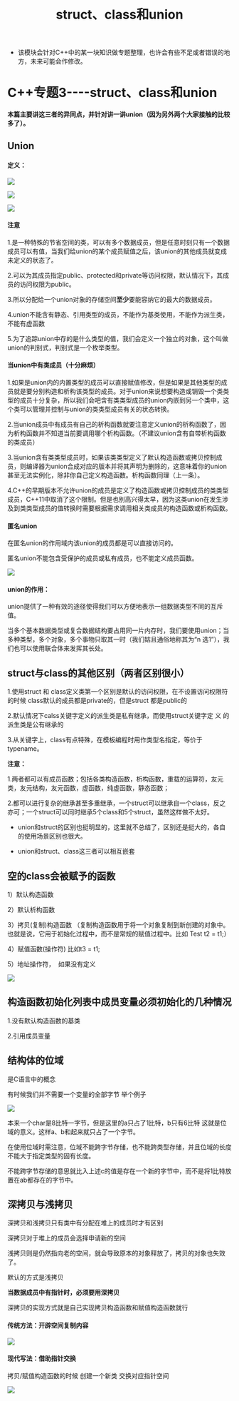 ﻿---
layout: post
title:  "struct、class和union"
data: 星期日, 16. 二月 2020 03:04下午 
categories: C++
tags: 专题
---
* 该模块会针对C++中的某一块知识做专题整理，也许会有些不足或者错误的地方，未来可能会作修改。

# C++专题3----struct、class和union

#### 本篇主要讲这三者的异同点，并针对讲一讲union（因为另外两个大家接触的比较多了）。


## Union

#### 定义： 

![](https://github.com/LLLibra/LLLibra.github.io/raw/master/_posts/imgs/20200216-160016.png)

![](https://github.com/LLLibra/LLLibra.github.io/raw/master/_posts/imgs/20200216-160054.png)

![](https://github.com/LLLibra/LLLibra.github.io/raw/master/_posts/imgs/20200216-160105.png)

#### 注意

1.是一种特殊的节省空间的类，可以有多个数据成员，但是任意时刻只有一个数据成员可以有值，当我们给union的某个成员赋值之后，该union的其他成员就变成未定义的状态了。

2.可以为其成员指定public、protected和private等访问权限，默认情况下，其成员的访问权限为public。

3.所以分配给一个union对象的存储空间**至少**要能容纳它的最大的数据成员。

4.union不能含有静态、引用类型的成员，不能作为基类使用，不能作为派生类，不能有虚函数

5.为了追踪union中存的是什么类型的值，我们会定义一个独立的对象，这个叫做union的判别式，判别式是一个枚举类型。

#### 当union中有类成员（十分麻烦）
1.如果是union内的内置类型的成员可以直接赋值修改，但是如果是其他类型的成员就是要分别构造和析构该类型的成员。对于union来说想要构造或销毁一个类类型的成员十分复杂，所以我们会吧含有类类型成员的union内嵌到另一个类中，这个类可以管理并控制与union的类类型成员有关的状态转换。

2.当union成员中有成员有自己的析构函数就要注意定义union的析构函数了，因为析构函数并不知道当前要调用哪个析构函数。（不建议union含有自带析构函数的类成员）

3.当union含有类类型成员时，如果该类类型定义了默认构造函数或拷贝控制成员，则编译器为union合成对应的版本并将其声明为删除的，这意味着你的union甚至无法实例化，除非你自己定义构造函数。析构函数同理（上一条）。

4.C++的早期版本不允许union的成员是定义了构造函数或拷贝控制成员的类类型成员，C++11中取消了这个限制。但是也别高兴得太早，因为这类union在发生涉及到类类型成员的值转换时需要根据需求调用相关类成员的构造函数或析构函数。

#### 匿名union
在匿名union的作用域内该union的成员都是可以直接访问的。

匿名union不能包含受保护的成员或私有成员，也不能定义成员函数。

![](https://github.com/LLLibra/LLLibra.github.io/raw/master/_posts/imgs/20200216-154334.png)

#### union的作用： 

union提供了一种有效的途径使得我们可以方便地表示一组数据类型不同的互斥值。

当多个基本数据类型或复合数据结构要占用同一片内存时，我们要使用union；当多种类型，多个对象，多个事物只取其一时（我们姑且通俗地称其为“n 选1”），我们也可以使用联合体来发挥其长处。



## struct与class的其他区别（两者区别很小）

1.使用struct 和 class定义类第一个区别是默认的访问权限，在不设置访问权限符的时候 class默认的成员都是private的，但是struct 都是public的
    
 2.默认情况下calss关键字定义的派生类是私有继承，而使用struct关键字定 义  的派生类是公有继承的
  
3.从关键字上，class有点特殊，在模板编程时用作类型名指定，等价于typename。

 
**注意：**

1.两者都可以有成员函数；包括各类构造函数，析构函数，重载的运算符，友元类，友元结构，友元函数，虚函数，纯虚函数，静态函数；

 2.都可以进行复杂的继承甚至多重继承，一个struct可以继承自一个class，反之亦可；一个struct可以同时继承5个class和5个struct，虽然这样做不太好。
 
 * union和struct的区别也挺明显的，这里就不总结了，区别还是挺大的，各自的使用场景区别也很大。
 
 * union和struct、class这三者可以相互嵌套


## 空的class会被赋予的函数

1）默认构造函数

2）默认析构函数

3）拷贝(复制)构造函数  （复制构造函数用于将一个对象复制到新创建的对象中。也就是说，它用于初始化过程中，而不是常规的赋值过程中。比如 Test t2 = t1;）

4）赋值函数(操作符) 比如t3 = t1;

5）地址操作符，  如果没有定义

![](https://github.com/LLLibra/LLLibra.github.io/raw/master/_posts/imgs/20200330-141834.png)


## 构造函数初始化列表中成员变量必须初始化的几种情况
1.没有默认构造函数的基类

2.引用成员变量

## 结构体的位域

是C语言中的概念

有时候我们并不需要一个变量的全部字节   举个例子

![](https://github.com/LLLibra/LLLibra.github.io/raw/master/_posts/imgs/20200325-135127.png)

本来一个char是8比特一字节，但是这里的a只占了1比特，b只有6比特 这就是位域的意义。这样a、b和起来就只占了一个字节。

在使用位域时需注意，位域不能跨字节存储，也不能跨类型存储，并且位域的长度不能大于指定类型的固有长度。

不能跨字节存储的意思就比入上述c的值是存在一个新的字节中，而不是将1比特放置在ab都存在的字节中。

## 深拷贝与浅拷贝

深拷贝和浅拷贝只有类中有分配在堆上的成员时才有区别

深拷贝对于堆上的成员会选择申请新的空间

浅拷贝则是仍然指向老的空间，就会导致原本的对象释放了，拷贝的对象也失效了。

默认的方式是浅拷贝

**当数据成员中有指针时，必须要用深拷贝**

深拷贝的实现方式就是自己实现拷贝构造函数和赋值构造函数就行

#### 传统方法：开辟空间复制内容

![](https://github.com/LLLibra/LLLibra.github.io/raw/master/_posts/imgs/20200404-215503.png)

#### 现代写法：借助指针交换

拷贝/赋值构造函数的时候 创建一个新类 交换对应指针空间

![](https://github.com/LLLibra/LLLibra.github.io/raw/master/_posts/imgs/20200404-220524.png)

